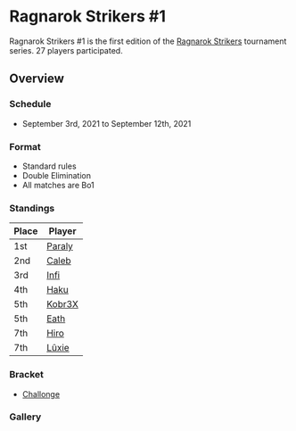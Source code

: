# Ragnarok Strikers #1

Ragnarok Strikers #1 is the first edition of the [Ragnarok Strikers](ragnamain.md) tournament series.
27 players participated.

## Overview 

### Schedule
- September 3rd, 2021 to September 12th, 2021

### Format
- Standard rules
- Double Elimination
- All matches are Bo1

### Standings
|Place|Player|
|-|-|
|1st|[Paraly](/inapedia/players/japanese/paraly.md)|
|2nd|[Caleb](/inapedia/players/bulgarian/caleb.md)|
|3rd|[Infi](/inapedia/players/japanese/infi.md)|
|4th|[Haku](/inapedia/players/german/haku.md)|
|5th|[Kobr3X](/inapedia/players/polish/kobr3x.md)|
|5th|[Eath](/inapedia/players/belgian/eath.md)|
|7th|[Hiro](/inapedia/players/french/vivi.md)|
|7th|[Lûxie](/inapedia/players/belgian/luxie.md)|

### Bracket
- [Challonge](https://challonge.com/que4sna4)

### Gallery  
